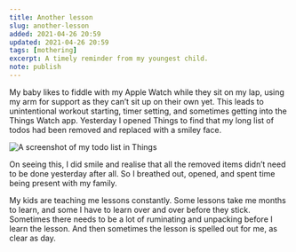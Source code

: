 ```yaml
---
title: Another lesson
slug: another-lesson
added: 2021-04-26 20:59
updated: 2021-04-26 20:59
tags: [mothering]
excerpt: A timely reminder from my youngest child.
note: publish
---
```


My baby likes to fiddle with my Apple Watch while they sit on my lap, using my arm for support as they can’t sit up on their own yet. This leads to unintentional workout starting, timer setting, and sometimes getting into the Things Watch app. Yesterday I opened Things to find that my long list of todos had been removed and replaced with a smiley face.

![A screenshot of my todo list in Things](/images/things-screenshot.png)

On seeing this, I did smile and realise that all the removed items didn’t need to be done yesterday after all. So I breathed out, opened, and spent time being present with my family.

My kids are teaching me lessons constantly. Some lessons take me months to learn, and some I have to learn over and over before they stick. Sometimes there needs to be a lot of ruminating and unpacking before I learn the lesson. And then sometimes the lesson is spelled out for me, as clear as day.
